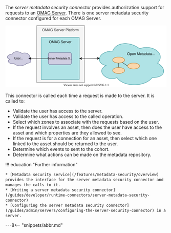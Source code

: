 <!-- SPDX-License-Identifier: CC-BY-4.0 -->
<!-- Copyright Contributors to the Egeria project. -->

The *server metadata security connector* provides authorization support for requests to an [OMAG Server](/concepts/omag-server).  There is one server metadata security connector configured for each OMAG Server.

![Server Metadata Security Connector](/connectors/runtime/server-metadata-security-connector.svg)

This connector is called each time a request is made to the server.  It is called to:

* Validate the user has access to the server.
* Validate the user has access to the called operation.
* Select which zones to associate with the requests based on the user.
* If the request involves an asset, then does the user have access to the asset and which properties are they allowed to see.
* If the request is for a connection for an asset, then select which one linked to the asset should be returned to the user.
* Determine which events to sent to the cohort.
* Determine what actions can be made on the metadata repository.

!!! education "Further information"

    * [Metadata security service](/features/metadata-security/overview) provides the interface for the server metadata security connector and manages the calls to it.
    * [Writing a server metadata security connector](/guides/developer/runtime-connectors/server-metadata-security-connector)
    * [Configuring the server metadata security connector](/guides/admin/servers/configuring-the-server-security-connector) in a server.

---8<-- "snippets/abbr.md"

